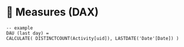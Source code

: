 # 🧠 Measures (DAX)

```DAX
-- example
DAU (last day) =
CALCULATE( DISTINCTCOUNT(Activity[uid]), LASTDATE('Date'[Date]) )
